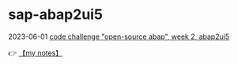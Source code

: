 # sap-abap2ui5  

2023-06-01 [code challenge "open-source abap", week 2, abap2ui5](https://groups.community.sap.com/t5/application-development/sap-developer-code-challenge-open-source-abap-week-2/m-p/260727#M1372)  

👉 [【my notes】](https://docs.google.com/document/d/13tiPco-_IDn_uZSP94QdgXN9lTABFTn2QKjVw_yqZKM)
